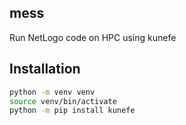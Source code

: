 ## mess
Run NetLogo code on HPC using kunefe

## Installation

```bash
python -m venv venv
source venv/bin/activate
python -m pip install kunefe
```


